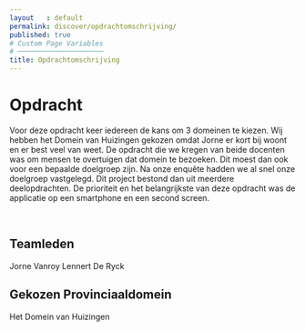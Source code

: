 ```yaml
---
layout   : default
permalink: discover/opdrachtomschrijving/
published: true
# Custom Page Variables
# ─────────────────────
title: Opdrachtomschrijving
---
```


<h1>Opdracht</h1>
<p>Voor deze opdracht keer iedereen de kans om 3 domeinen te kiezen. Wij hebben het Domein van Huizingen gekozen omdat Jorne er kort bij woont en er best veel van weet. De opdracht die we kregen van beide docenten was om mensen te overtuigen dat domein te bezoeken. Dit moest dan ook voor een bepaalde doelgroep zijn. Na onze enquête hadden we al snel onze doelgroep vastgelegd. Dit project bestond dan uit meerdere deelopdrachten. De prioriteit en het belangrijkste van deze opdracht was de applicatie op een smartphone en een second screen.</p><br>

<h2>Teamleden</h2>
<lu> Jorne Vanroy </lu>
<lu> Lennert De Ryck </lu>

<h2>Gekozen Provinciaaldomein</h2>
<p>Het Domein van Huizingen</p>